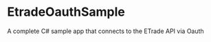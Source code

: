 EtradeOauthSample
=================

A complete C# sample app that connects to the ETrade API via Oauth